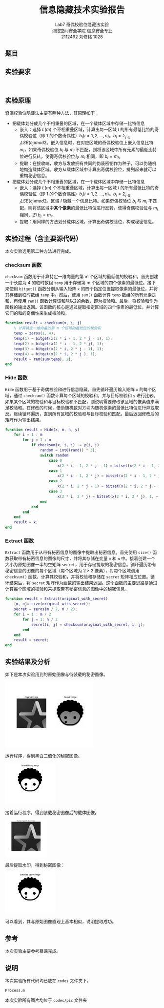 # <center>**信息隐藏技术实验报告**</center>

 <center>Lab7 奇偶校验位隐藏法实验</center>

 <center> 网络空间安全学院 信息安全专业</center>

 <center> 2112492 刘修铭 1028</center>

## 题目



## 实验要求

​	

## 实验原理

奇偶校验位隐藏法主要有两种方法，其原理如下：

* 把载体划分成几个不相重叠的区域，在一个载体区域中存储一比特信息
  * 嵌入：选择 $L(m)$ 个不相重叠区域，计算出每一区域 $I$ 的所有最低比特的奇偶校验位（即 1 的个数奇偶性）$b_i(i = 1,2,...,n)$。$b_i=\Sigma_{j\in I}LSB(c_j)mod2$。嵌入信息时，在对应区域的奇偶校验位上嵌入信息比特 $m_i$，如果奇偶校验位 $b_i$ 与 $m_i$ 不匹配，则将该区域中所有元素的最低比特位进行反转，使得奇偶校验位与 $m_i$ 相同，即 $b_i=m_i$。
  * 提取：在接收端，收方与发放拥有共同的伪装密钥作为种子，可以伪随机地构造载体区域。收方从载体区域中计算出奇偶校验位，排列起来就可以重构秘密信息。
* 把载体划分成几个不相重叠的区域，在一个载体区域中存储一比特信息
  * 嵌入：选择 $L(m)$ 个不相重叠区域，计算出每一区域 $I$ 的所有最低比特的奇偶校验位（即 1 的个数奇偶性）$b_i(i = 1,2,...,n)$。$b_i=\Sigma_{j\in I}LSB(c_j)mod2$。区域 $I$ 隐藏一个信息比特。如果奇偶校验位 $b_i$ 与 $m_i$ 不匹配，则将该区域中**某个像素**的最低比特位进行反转，使得奇偶校验位与 $m_i$ 相同，即 $b_i=m_i$。
  * 提取：用同样的方法划分载体区域，计算出奇偶校验位，构成秘密信息。



## 实验过程（含主要源代码）

本次实验选用第二种方法进行完成。

### checksum 函数

`checksum` 函数用于计算特定一维向量的第 m 个区域的最低位的校验和。首先创建一个长度为 4 的临时数组 `temp` 用于存储第 m 个区域的四个像素的最低位。接下来使用 `bitget()` 函数分别从输入矩阵 `x` 的四个指定位置提取像素的最低位，并将其存储到临时数组 `temp` 中。然后，使用 `sum()` 函数计算 `temp` 数组的所有元素之和，再使用 `rem()` 函数计算该和除以2的余数，即为校验和。最后，将校验和作为函数的输出返回。该函数的核心是通过提取指定区域的四个像素的最低位，并计算它们的和的奇偶性来生成校验和。

```matlab
function result = checksum(x, i, j)
    % 计算特定一维向量的第 m 个区域的最低位的校验和
    temp = zeros(1, 4);
    temp(1) = bitget(x(2 * i - 1, 2 * j - 1), 1); 
    temp(2) = bitget(x(2 * i - 1, 2 * j), 1); 
    temp(3) = bitget(x(2 * i, 2 * j - 1), 1); 
    temp(4) = bitget(x(2 * i, 2 * j ), 1); 
    result = rem(sum(temp), 2); 
end
```

### Hide 函数

`Hide` 函数用于基于奇偶校验和进行信息隐藏。首先循环遍历输入矩阵 `x` 的每个区域，通过 `checksum()` 函数计算每个区域的校验和，并与目标校验和 `y` 进行比较。如果某个区域的校验和与目标校验和不匹配，则说明需要修改该区域的像素值来满足校验和。在修改的时候，借助随机数对方块内随机像素的最低比特位进行异或取反。继续循环遍历，直到所有区域的校验和与目标校验和匹配。最后返回修改后的矩阵作为输出结果。

```matlab
function result = Hide(x, m, n, y)
    for i = 1 : m 
        for j = 1 : n 
            if checksum(x, i, j) ~= y(i, j)
                random = int8(rand() * 3); 
                switch random
                    case 0
 					    x(2 * i - 1, 2 * j - 1) = bitset(x(2 * i - 1, 2 * j - 1), 1, ~ bitget(x(2 * i - 1, 2 * j - 1), 1)); 
                    case 1 
 					    x(2 * i - 1, 2 * j) = bitset(x(2 * i - 1, 2 * j), 1, ~ bitget(x(2 * i - 1, 2 * j), 1)); 
                    case 2
 					    x(2 * i, 2 * j - 1) = bitset(x(2 * i, 2 * j - 1), 1, ~ bitget(x(2 * i, 2 * j - 1), 1)); 
                    case 3
 					    x(2 * i, 2 * j) = bitset(x(2 * i, 2 * j), 1, ~ bitget(x(2 * i, 2 * j), 1)); 
                end
            end
        end
    end
    result = x;
end
```

### Extract 函数

`Extract` 函数用于从带有秘密信息的图像中提取出秘密信息。首先使用 `size()` 函数获取带有秘密信息的图像的尺寸，并将其存储在变量 `m` 和 `n` 中。接着创建一个大小为原始图像一半的空矩阵 `secret`，用于存储提取的秘密信息。循环遍历带有秘密信息的图像的每个区域（每个区域为 $2 \times 2$ 像素），对每个区域调用 `checksum()` 函数，计算其校验和，并将校验和存储在 `secret` 矩阵相应位置。循环结束后，将 `secret` 矩阵作为函数的输出结果返回。这个函数的主要思路是通过计算每个区域的校验和来提取带有秘密信息的图像中的秘密信息。

```matlab
function result = Extract(original_with_secret)
    [m, n]= size(original_with_secret); 
    secret = zeros(m / 2, n / 2); 
    for i = 1 : m / 2
        for j = 1: n / 2
            secret(i, j) = checksum(original_with_secret, i, j); 
        end 
    end 
    result = secret;
end
```



## 实验结果及分析

如下是本次实验用到的原始图像与待装载的秘密图像。

<img src="../codes/pic/Process/original_secret.png" style="zoom:33%;" />

运行程序，得到黑白二值化的秘密图像。

<img src="../codes/pic/Process/secret_binary.png" style="zoom:33%;" />

接着运行程序，得到装载秘密图像后的载体图像。

<img src="../codes/pic/Process/original_with_secret.png" style="zoom:18%;" />

最后提取水印，得到秘密图像：

<img src="../codes/pic/Process/secret_extracted.png" style="zoom:33%;" />

可以看到，其与原始图像直观上基本相似，说明提取成功。



## 参考

本次实验主要参考慕课完成。



## 说明

本次实验所有代码均已放在 `codes` 文件夹下。

```shell
Process.m
```

本次实验所有图片均位于 `codes/pic` 文件夹